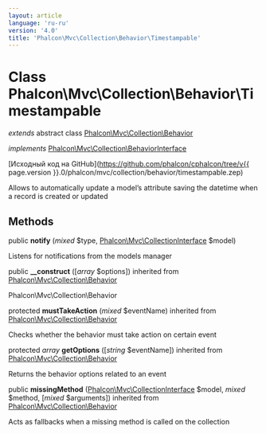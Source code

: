 ```yaml
---
layout: article
language: 'ru-ru'
version: '4.0'
title: 'Phalcon\Mvc\Collection\Behavior\Timestampable'
---
```

# Class **Phalcon\Mvc\Collection\Behavior\Timestampable**

*extends* abstract class [Phalcon\Mvc\Collection\Behavior](Phalcon_Mvc_Collection_Behavior)

*implements* [Phalcon\Mvc\Collection\BehaviorInterface](Phalcon_Mvc_Collection_BehaviorInterface)

[Исходный код на GitHub](https://github.com/phalcon/cphalcon/tree/v{{ page.version }}.0/phalcon/mvc/collection/behavior/timestampable.zep)

Allows to automatically update a model’s attribute saving the datetime when a record is created or updated

## Methods

public **notify** (*mixed* $type, [Phalcon\Mvc\CollectionInterface](Phalcon_Mvc_CollectionInterface) $model)

Listens for notifications from the models manager

public **__construct** ([*array* $options]) inherited from [Phalcon\Mvc\Collection\Behavior](Phalcon_Mvc_Collection_Behavior)

Phalcon\Mvc\Collection\Behavior

protected **mustTakeAction** (*mixed* $eventName) inherited from [Phalcon\Mvc\Collection\Behavior](Phalcon_Mvc_Collection_Behavior)

Checks whether the behavior must take action on certain event

protected *array* **getOptions** ([*string* $eventName]) inherited from [Phalcon\Mvc\Collection\Behavior](Phalcon_Mvc_Collection_Behavior)

Returns the behavior options related to an event

public **missingMethod** ([Phalcon\Mvc\CollectionInterface](Phalcon_Mvc_CollectionInterface) $model, *mixed* $method, [*mixed* $arguments]) inherited from [Phalcon\Mvc\Collection\Behavior](Phalcon_Mvc_Collection_Behavior)

Acts as fallbacks when a missing method is called on the collection